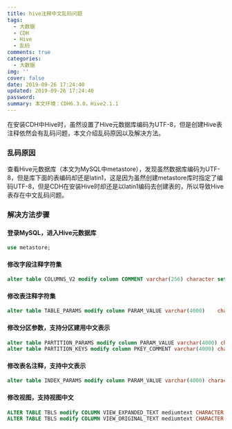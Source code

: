 ```yaml
---
title: hive注释中文乱码问题
tags:
  - 大数据
  - CDH
  - Hive
  - 乱码
comments: true
categories:
  - 大数据
img: ''
cover: false
date: 2019-09-26 17:24:40
updated: 2019-09-26 17:24:40
password:
summary: 本文环境：CDH6.3.0，Hive2.1.1
---
```

在安装CDH中Hive时，虽然设置了Hive元数据库编码为UTF-8，但是创建Hive表注释依然会有乱码问题，本文介绍乱码原因以及解决方法。

### 乱码原因
查看Hive元数据库（本文为MySQL中metastore），发现虽然数据库编码为UTF-8，但是库下面的表编码却还是latin1，这是因为虽然创建metastore库时指定了编码UTF-8，但是CDH在安装Hive时却还是以latin1编码去创建表的，所以导致Hive表存在中文乱码问题。

### 解决方法步骤

#### 登录MySQL，进入Hive元数据库
```sql
use metastore;
```

#### 修改字段注释字符集
```sql
alter table COLUMNS_V2 modify column COMMENT varchar(256) character set utf8;
```

#### 修改表注释字符集
```sql
alter table TABLE_PARAMS modify column PARAM_VALUE varchar(4000) 	character set utf8;
```
#### 修改分区参数，支持分区建用中文表示
```sql
alter table PARTITION_PARAMS modify column PARAM_VALUE varchar(4000) character set utf8;
alter table PARTITION_KEYS modify column PKEY_COMMENT varchar(4000) character set utf8;
```

#### 修改表名注释，支持中文表示
```sql
alter table INDEX_PARAMS modify column PARAM_VALUE varchar(4000) character set utf8;
```

#### 修改视图，支持视图中文
```sql
ALTER TABLE TBLS modify COLUMN VIEW_EXPANDED_TEXT mediumtext CHARACTER SET utf8;
ALTER TABLE TBLS modify COLUMN VIEW_ORIGINAL_TEXT mediumtext CHARACTER SET utf8;
```